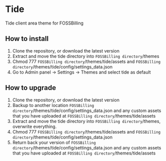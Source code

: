 # Tide
 Tide client area theme for FOSSBilling

## How to install

1. Clone the repository, or download the latest version
2. Extract and move the tide directory into `FOSSBilling directory`/themes
3. Chmod 777 `FOSSBilling directory`/themes/tide/assets and `FOSSBilling directory`/themes/tide/config/settings_data.json
4. Go to Admin panel -> Settings -> Themes and select tide as default

## How to upgrade

1. Clone the repository, or download the latest version
2. Backup to another location `FOSSBilling directory`/themes/tide/config/settings_data.json and any custom assets that you have uploaded at `FOSSBilling directory`/themes/tide/assets
3. Extract and move the tide directory into `FOSSBilling directory`/themes, overwrite everything.
4. Chmod 777 `FOSSBilling directory`/themes/tide/assets and `FOSSBilling directory`/themes/tide/config/settings_data.json
5. Return back your version of `FOSSBilling directory`/themes/tide/config/settings_data.json and any custom assets that you have uploaded at `FOSSBilling directory`/themes/tide/assets